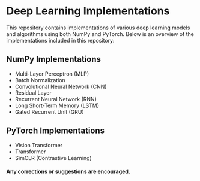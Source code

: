 # Deep Learning Implementations

This repository contains implementations of various deep learning models and algorithms using both NumPy and PyTorch. Below is an overview of the implementations included in this repository:

## NumPy Implementations

- Multi-Layer Perceptron (MLP)
- Batch Normalization
- Convolutional Neural Network (CNN)
- Residual Layer
- Recurrent Neural Network (RNN)
- Long Short-Term Memory (LSTM)
- Gated Recurrent Unit (GRU)

## PyTorch Implementations

- Vision Transformer
- Transformer
- SimCLR (Contrastive Learning)


#### Any corrections or suggestions are encouraged.
